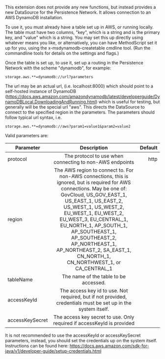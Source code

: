 This extension does not provide any new functions, but instead
provides a new DataSource for the Persistence Network. It allows
connection to an AWS DynamoDB installation.

To use it, you must already have a table set up in AWS, or running locally. The
table must have two columns, "key", which is a string and is the primary key, 
and "value" which is a string. You may set this up directly using whatever means
you like, or alternatively, you can have MethodScript set it up for you, using
the x-msdynamodb-createtable cmdline tool. (Run the commandline tools for
details on the settings and flags.)

Once the table is set up, to use it, set up a routing in the Persistence Network
with the scheme "dynamodb", for example:

    storage.aws.**=dynamodb://url?parameters

The url may be an actual url, (i.e. localhost:8000) which should point to a
self-hosted instance of DynamoDB 
(https://docs.aws.amazon.com/amazondynamodb/latest/developerguide/DynamoDBLocal.DownloadingAndRunning.html)
which is useful for testing, but generally will be the special url "aws". This
directs the DataSource to connect to the specified region in the parameters.
The parameters should follow typical url syntax, i.e.

    storage.aws.**=dynamodb://aws?param1=value1&param2=value2

Valid parameters are:

| Parameter       | Description                                               | Default    |
| --------------- |:---------------------------------------------------------:| ----------:|
| protocol        | The protocol to use when connecting to non-AWS endpoints  | http       |
| region          | The AWS region to connect to. For non-AWS connections, this is ignored, but is required for AWS connections. May be one of: GovCloud, US_GOV_EAST_1, US_EAST_1, US_EAST_2, US_WEST_1, US_WEST_2, EU_WEST_1, EU_WEST_2, EU_WEST_3, EU_CENTRAL_1, EU_NORTH_1, AP_SOUTH_1, AP_SOUTHEAST_1, AP_SOUTHEAST_2, AP_NORTHEAST_1, AP_NORTHEAST_2, SA_EAST_1, CN_NORTH_1, CN_NORTHWEST_1, or CA_CENTRAL_1 | |
| tableName       | The name of the table to be accessed.                     | <Required> |
| accessKeyId     | The access key id to use. Not required, but if not provided, credentials must be set up in the system itself. | |
| accessKeySecret | The access key secret to use. Only required if accessKeyId is provided | |


It is not recommended to use the accessKeyId or accessKeySecret parameters,
instead, you should set the credentials up on the system itself. Instructions
can be found here: 
https://docs.aws.amazon.com/sdk-for-java/v1/developer-guide/setup-credentials.html